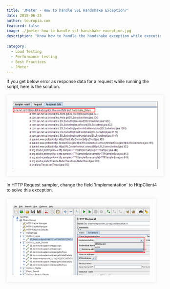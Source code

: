 ```yaml
---
title: 'JMeter - How to handle SSL Handshake Exception?'
date: 2018-06-25
author: touropia.com
featured: false
image: ./jmeter-how-to-handle-ssl-handshake-exception.jpg
description: "Know how to handle the handshake exception while executing your JMX test scripts."

category:
  - Load Testing
  - Performance testing
  - Best Practices
  - JMeter
---
```


<div class="entry-content">
<p class="blog-content">If you get below error as response data for a request while running the script, here is the solution.</p>
<div style="width:94%; margin-top:20px; margin-bottom:20px;padding:20px; box-shadow:0 0 10px rgba(0,0,0,0.1)">
<img class="main-img img-responsive" style="" src="./error-response-data-for-request.png" alt="error-response-data-for-request">
</div>
<p class="blog-content">In HTTP Request sampler, change the field 'Implementation' to HttpClient4 to solve this exception.</p>
<div style="width:89%; margin-top:20px; margin-bottom:20px;padding:20px; box-shadow:0 0 10px rgba(0,0,0,0.1)">
<img class="main-img img-responsive" style="" src="./sampler-change-the-field-Implementation.png" alt="sampler-change-the-field-Implementation">
</div>
</div>
